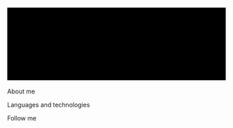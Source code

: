 ![Header](https://github.com/maxFlying/maxFlying/blob/main/images/header.gif)

About me

Languages and technologies

Follow me